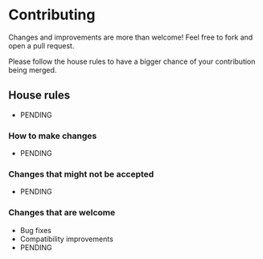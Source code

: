 # Contributing
Changes and improvements are more than welcome! Feel free to fork and open a pull request.

Please follow the house rules to have a bigger chance of your contribution being merged.

## House rules

 - PENDING

### How to make changes

 - PENDING

### Changes that might not be accepted

 - PENDING

### Changes that are welcome
 - Bug fixes
 - Compatibility improvements
 - PENDING
